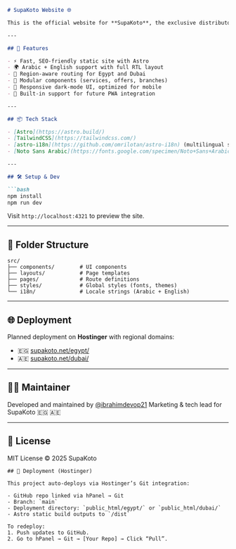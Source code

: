 

````markdown
# SupaKoto Website 🌐

This is the official website for **SupaKoto**, the exclusive distributor of Takai Japanese Paint Protection Film (PPF) in Egypt and Dubai. Built using **Astro**, **TailwindCSS**, and **modern UI/UX principles**, the site delivers a sleek, bilingual experience with location-based content and future-ready infrastructure.

---

## 🚀 Features

- ⚡ Fast, SEO-friendly static site with Astro
- 🌍 Arabic + English support with full RTL layout
- 📍 Region-aware routing for Egypt and Dubai
- 🧩 Modular components (services, offers, branches)
- 📱 Responsive dark-mode UI, optimized for mobile
- 🧠 Built-in support for future PWA integration

---

## 📦 Tech Stack

- [Astro](https://astro.build/)
- [TailwindCSS](https://tailwindcss.com/)
- [astro-i18n](https://github.com/omrilotan/astro-i18n) (multilingual support)
- [Noto Sans Arabic](https://fonts.google.com/specimen/Noto+Sans+Arabic) for sleek bilingual typography

---

## 🛠️ Setup & Dev

```bash
npm install
npm run dev
````

Visit `http://localhost:4321` to preview the site.

---

## 📁 Folder Structure

```plaintext
src/
├── components/        # UI components
├── layouts/           # Page templates
├── pages/             # Route definitions
├── styles/            # Global styles (fonts, themes)
└── i18n/              # Locale strings (Arabic + English)
```

---

## 🌐 Deployment

Planned deployment on **Hostinger** with regional domains:

* 🇪🇬 [supakoto.net/egypt/](https://supakoto.net/egypt/)
* 🇦🇪 [supakoto.net/dubai/](https://supakoto.net/dubai/)

---

## 🧑‍💼 Maintainer

Developed and maintained by [@ibrahimdevop21](https://github.com/ibrahimdevop21)
Marketing & tech lead for SupaKoto  🇪🇬 🇦🇪

---

## 📄 License

MIT License © 2025 SupaKoto

```
## 🚀 Deployment (Hostinger)

This project auto-deploys via Hostinger’s Git integration:

- GitHub repo linked via hPanel → Git
- Branch: `main`
- Deployment directory: `public_html/egypt/` or `public_html/dubai/`
- Astro static build outputs to `/dist`

To redeploy:
1. Push updates to GitHub.
2. Go to hPanel → Git → [Your Repo] → Click “Pull”.
```
